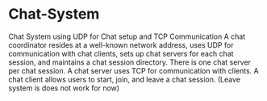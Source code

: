 # Chat-System
Chat System using UDP for Chat setup and TCP Communication
A chat coordinator resides at a well-known network address, uses UDP for communication with chat clients, sets up chat servers for each chat session, and maintains a chat session directory. There is one chat server per chat session. A chat server uses TCP for communication with clients. A chat client allows users to start, join, and leave a chat session. (Leave system is does not work for now)
